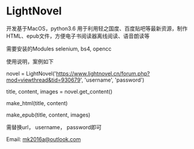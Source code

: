 # LightNovel

开发基于MacOS，python3.6
用于利用轻之国度、百度贴吧等最新资源，制作HTML、epub文件，方便电子书阅读器离线阅读、语音朗读等

需要安装的Modules
selenium, bs4, opencc

使用说明，案例如下

novel = LightNovel('https://www.lightnovel.cn/forum.php?mod=viewthread&tid=930679', 'username', 'password')

title, content, images = novel.get_content()

make_html(title, content)

make_epub(title, content, images)

需替换url， username， password即可


Email: mk2016a@outlook.com

